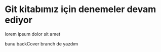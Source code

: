 # Git kitabımız için denemeler devam ediyor

lorem ipsum dolor sit amet

bunu backCover branch de yazdım
